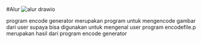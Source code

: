 #Alur 
![alur drawio](https://github.com/user-attachments/assets/82aa2805-7808-4979-b945-1af00c500f98)

program encode generator merupakan program untuk mengencode gambar dari user supaya bisa digunakan untuk mengenal user
program encodefile.p merupakan hasil dari program encode generator
